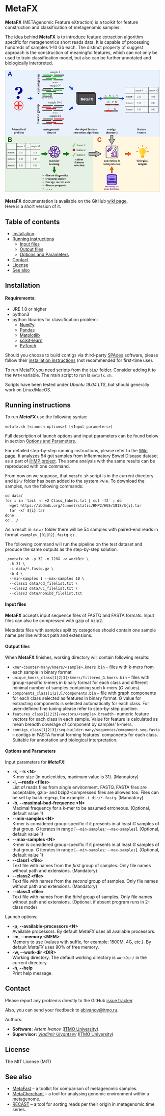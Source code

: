 # MetaFX

**MetaFX** (METAgenomic Feature eXtraction) is a toolkit for feature construction and classification of metagenomic samples.

The idea behind **MetaFX** is to introduce feature extraction algorithm specific for metagenomics short reads data. It is capable of processing hundreds of samples 1-10 Gb each. The distinct property of suggest approach is the construction of meaningful features, which can not only be used to train classification model, but also can be further annotated and biologically interpreted.

![idea](./img/idea.png)

**MetaFX** documentation is available on the GitHub [wiki page](https://github.com/ivartb/metafx/wiki).<br/>
Here is a short version of it.

## Table of contents
<!--ts-->
  * [Installation](#installation)
  * [Running instructions](#running-instructions) 
    * [Input files](#input-files)
    * [Output files](#output-files)
    * [Options and Parameters](#options-and-parameters)
  * [Contact](#contact)
  * [License](#license)
  * [See also](#see-also)
<!--te-->

## Installation

#### Requirements:
* JRE 1.8 or higher
* python3
* python libraries for classification problem:
    * [NumPy](https://numpy.org/)
    * [Pandas](https://pandas.pydata.org/)
    * [Matplotlib](https://matplotlib.org/)
    * [scikit-learn](https://scikit-learn.org/stable/index.html)
    * [PyTorch](https://pytorch.org/)

Should you choose to build contigs via third-party [SPAdes](https://cab.spbu.ru/software/spades/) software, please follow their [installation instructions](https://github.com/ablab/spades#sec2) (not recommended for first-time use).

To run MetaFX you need scripts from the `bin/` folder. Consider adding it to the `PATH` variable. The main script to run is `metafx.sh`. 

Scripts have been tested under *Ubuntu 18.04 LTS*, but should generally work on Linux/MacOS.

## Running instructions

To run **_MetaFX_** use the following syntax:

```metafx.sh [<Launch options>] [<Input parameters>]```

Full description of launch options and input parameters can be found below in section [Options and Parameters](#options-and-parameters).

For detailed step-by-step running instructions, please refer to the [Wiki page](https://github.com/ivartb/metafx/wiki#step-by-step-example). It analyzes 54 gut samples from Inflammatory Bowel Disease dataset as a part of [iHMP project](https://doi.org/10.1038/s41586-019-1238-8).  The same analysis with the same results can be reproduced with one command.

From now on we suppose, that `metafx.sh` script is in the current directory and `bin/` folder has been added to the system `PATH`. To download the samples, run the following commands:

```
cd data/
for i in `tail -n +2 Class_labels.txt | cut -f2` ; do
  wget https://ibdmdb.org/tunnel/static/HMP2/WGS/1818/${i}.tar
  tar -xf ${i}.tar
done
cd ../
```
As a result in `data/` folder there will be 54 samples with paired-end reads in format `<sample>_[R1|R2].fastq.gz`.

The following command will run the pipeline on the test dataset and produce the same outputs as the step-by-step solution. 

```
./metafx.sh -p 32 -m 128G -w workDir \
  -k 31 \
  -i data/*.fastq.gz \
  -b 4 \
  --min-samples 1 --max-samples 10 \
  --class1 data/cd_filelist.txt \
  --class2 data/uc_filelist.txt \
  --class3 data/nonibd_filelist.txt
```

#### Input files

**MetaFX** accepts input sequence files of FASTQ and FASTA formats. Input files can also be compressed with gzip of bzip2.

Metadata files with samples split by categories should contain one sample name per line without path and extensions.

#### Output files

When **MetaFX** finishes, working directory will contain following results:

* `kmer-counter-many/kmers/<sample>.kmers.bin` – files with k-mers from each sample in binary format
* `unique_kmers_class[1|2|3]/kmers/filtered_G.kmers.bin` – files with group-specific k-mers in binary format for each class and different minimal number of samples containing such k-mers (_G_ values).
* `components_class[1|2|3]/components.bin` – file with graph components for each class selected as features in binary format. _G_ value for extracting components is selected automatically for each class. For user-defined fine tuning please refer to step-by-step pipeline.
* `features_class[1|2|3]/vectors/<sample>.breadth`– numeric feature vectors for each class in each sample. Value for feature is calculated as mean breadth coverage of component by samples' k-mers.
* `contigs_class[1|2|3]/seq-builder-many/sequences/component.seq.fasta` – contigs in FASTA format forming features' components for each class. Suitable for annotation and biological interpretation.

#### Options and Parameters

Input parameters for ***MetaFX***:
* **-k, --k &lt;N&gt;**<br/>
K-mer size (in nucleotides, maximum value is 31). (Mandatory)
* **-i, --reads &lt;files&gt;**<br/>
List of reads files from single environment. FASTQ, FASTA files are acceptable, gzip- and bzip2-compressed files are allowed too. Files can be set by bash regexp, for example `-i dir/*.fastq`. (Mandatory)
* **-b, --maximal-bad-frequence &lt;N&gt;**<br/>
Maximal frequency for a k-mer to be assumed erroneous. (Optional, default value 1)
* **--min-samples &lt;N&gt;**<br/>
K-mer is considered group-specific if it presents in at least *G* samples of that group. *G* iterates in range [`--min-samples`; `--max-samples`]. (Optional, default value 1)
* **--max-samples &lt;N&gt;**<br/>
K-mer is considered group-specific if it presents in at least *G* samples of that group. *G* iterates in range [`--min-samples`; `--max-samples`]. (Optional, default value 1)
* **--class1 &lt;file&gt;**<br/>
Text file with names from the _first_ group of samples. Only file names without path and extensions. (Mandatory)
* **--class2 &lt;file&gt;**<br/>
Text file with names from the _second_ group of samples. Only file names without path and extensions. (Mandatory)
* **--class3 &lt;file&gt;**<br/>
Text file with names from the _third_ group of samples. Only file names without path and extensions. (Optional, if absent program runs in 2-class mode)


Launch options:
* **-p, --available-processors &lt;N&gt;**<br/>
Available processors. By default *MetaFX* uses all available processors.
* **-m, --memory &lt;MEM&gt;**<br/>
Memory to use (values with suffix, for example: 1500M, 4G, etc.). By default *MetaFX* uses 90% of free memory.<br/>
* **-w, --work-dir &lt;DIR&gt;**<br/>
Working directory. The default working directory is `workDir/` in the current directory.
* **-h, --help**<br/>
Print help message.

## Contact

Please report any problems directly to the GitHub [issue tracker](https://github.com/ivartb/metafx/issues).

Also, you can send your feedback to [abivanov@itmo.ru](mailto:abivanov@itmo.ru).

Authors:
* **Software:** *Artem Ivanov* ([ITMO University](http://en.itmo.ru/en/))
* **Supervisor:** [*Vladimir Ulyantsev*](https://ulyantsev.com) ([ITMO University](http://en.itmo.ru/en/))


## License

The MIT License (MIT)


## See also

* [MetaFast](https://github.com/ctlab/metafast/) – a toolkit for comparison of metagenomic samples.
* [MetaCherchant](https://github.com/ctlab/metacherchant) – a tool for analysing genomic environment within a metagenome.
* [RECAST](https://github.com/ctlab/recast) – a tool for sorting reads per their origin in metagenomic time series.